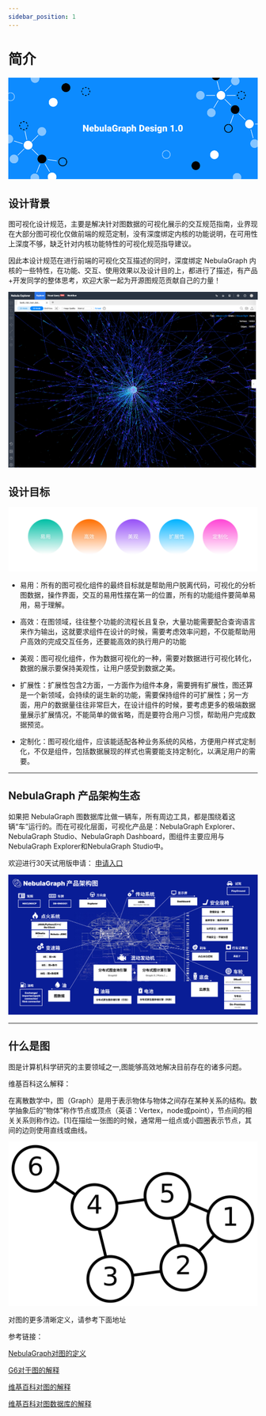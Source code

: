 ```yaml
---
sidebar_position: 1
---
```

# 简介

![image](https://github.com/yyh0808/blog-graphdocs/raw/master/img/intro.png)

## 设计背景

图可视化设计规范，主要是解决针对图数据的可视化展示的交互规范指南，业界现在大部分图可视化仅做前端的规范定制，没有深度绑定内核的功能说明，在可用性上深度不够，缺乏针对内核功能特性的可视化规范指导建议。

因此本设计规范在进行前端的可视化交互描述的同时，深度绑定 NebulaGraph 内核的一些特性，在功能、交互、使用效果以及设计目的上，都进行了描述，有产品+开发同学的整体思考，欢迎大家一起为开源图规范贡献自己的力量！

![image](https://github.com/yyh0808/blog-graphdocs/raw/master/img/explorer-intro.png)

## 设计目标

![image](https://github.com/yyh0808/blog-graphdocs/raw/master/img/intro-2.png)

* 易用：所有的图可视化组件的最终目标就是帮助用户脱离代码，可视化的分析图数据，操作界面，交互的易用性摆在第一的位置，所有的功能组件要简单易用，易于理解。

* 高效：在图领域，往往整个功能的流程长且复杂，大量功能需要配合查询语言来作为输出，这就要求组件在设计的时候，需要考虑效率问题，不仅能帮助用户高效的完成交互任务，还要能高效的执行用户的功能

* 美观：图可视化组件，作为数据可视化的一种，需要对数据进行可视化转化，数据的展示要保持美观性，让用户感受到数据之美。

* 扩展性：扩展性包含2方面，一方面作为组件本身，需要拥有扩展性，图还算是一个新领域，会持续的诞生新的功能，需要保持组件的可扩展性；另一方面，用户的数据量往往非常巨大，在设计组件的时候，要考虑更多的极端数据量展示扩展情况，不能简单的做省略，而是要符合用户习惯，帮助用户完成数据预览。

* 定制化：图可视化组件，应该能适配各种业务系统的风格，方便用户样式定制化，不仅是组件，包括数据展现的样式也需要能支持定制化，以满足用户的需要。


----


## NebulaGraph 产品架构生态


如果把 NebulaGraph 图数据库比做一辆车，所有周边工具，都是围绕着这辆“车”运行的。而在可视化层面，可视化产品是：NebulaGraph Explorer、NebulaGraph Studio、NebulaGraph Dashboard，图组件主要应用与NebulaGraph Explorer和NebulaGraph Studio中。

欢迎进行30天试用版申请：
[申请入口](https://wj.qq.com/s2/10158890/69a8)

![image](https://github.com/yyh0808/blog-graphdocs/raw/master/img/intro-架构图.png)


----


## 什么是图


图是计算机科学研究的主要领域之一,图能够高效地解决目前存在的诸多问题。

维基百科这么解释：

在离散数学中，图（Graph）是用于表示物体与物体之间存在某种关系的结构。数学抽象后的“物体”称作节点或顶点（英语：Vertex，node或point），节点间的相关关系则称作边。[1]在描绘一张图的时候，通常用一组点或小圆圈表示节点，其间的边则使用直线或曲线。

![image](https://github.com/yyh0808/blog-graphdocs/raw/master/img/6n-graf.svg.png)

对图的更多清晰定义，请参考下面地址

参考链接：

[NebulaGraph对图的定义](https://docs.nebula-graph.com.cn/3.2.1/1.introduction/0-0-graph/)

[G6对于图的解释](https://g6.antv.vision/zh/docs/design/overview)

[维基百科对图的解释](https://zh.wikipedia.org/wiki/图_(数学))

[维基百科对图数据库的解释](https://zh.wikipedia.org/wiki/图数据库)